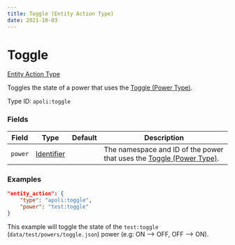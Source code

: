 ```yaml
---
title: Toggle (Entity Action Type)
date: 2021-10-03
---
```


# Toggle

[Entity Action Type](../entity_action_types.md)

Toggles the state of a power that uses the [Toggle (Power Type)](../power_types/toggle.md).

Type ID: `apoli:toggle`


### Fields

Field | Type | Default | Description
------|------|---------|-------------
`power` | [Identifier](../data_types/identifier.md) | | The namespace and ID of the power that uses the [Toggle (Power Type)](../power_types/toggle.md).


### Examples

```json
"entity_action": {
    "type": "apoli:toggle",
    "power": "test:toggle"
}
```

This example will toggle the state of the `test:toggle` (`data/test/powers/toggle.json`) power (e.g: ON --> OFF, OFF --> ON).